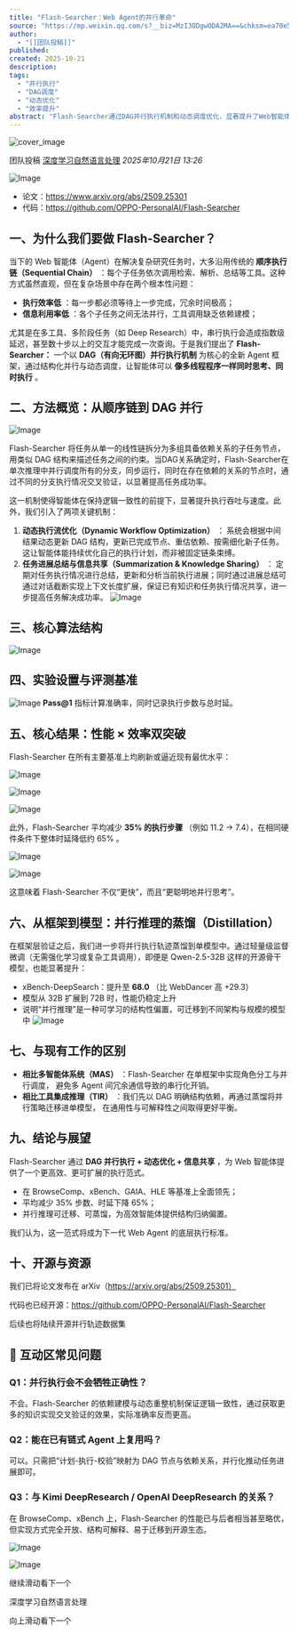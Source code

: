 ```yaml
---
title: "Flash-Searcher：Web Agent的并行革命"
source: "https://mp.weixin.qq.com/s?__biz=MzI3ODgwODA2MA==&chksm=ea70e561f58ed4de6efb57e5eb5629c4fa9d210ea67803c6fcaacb8f6e55d3d7c9ecaeb7a369&idx=1&mid=2247544568&sn=a3b5a98cd6e5c555ea1ac6220801d9c4#rd"
author:
  - "[[团队投稿]]"
published:
created: 2025-10-21
description:
tags:
  - "并行执行"
  - "DAG调度"
  - "动态优化"
  - "效率提升"
abstract: "Flash-Searcher通过DAG并行执行机制和动态调度优化，显著提升了Web智能体的执行效率和任务成功率。"
---
```

![cover_image](https://mmbiz.qpic.cn/mmbiz_jpg/gKaxjIx6bahSza2tTkzicFw7GCygicIR0f64XyUTd7bzMLq1JRtKDiaFvShJAsumYkrJObmUzHxHkR6SgsNr4V2yA/0?wx_fmt=jpeg)

团队投稿 [深度学习自然语言处理](https://mp.weixin.qq.com/) *2025年10月21日 13:26*

![Image](https://mmbiz.qpic.cn/mmbiz_png/gKaxjIx6bahSza2tTkzicFw7GCygicIR0fpCibjQb9sacO0SpuN8OoXMP93ZLDouHN4hvFWoEB1191uB2fFVICkJg/640?wx_fmt=png&from=appmsg&tp=webp&wxfrom=5&wx_lazy=1#imgIndex=0)

- 论文：https://www.arxiv.org/abs/2509.25301
- 代码：https://github.com/OPPO-PersonalAI/Flash-Searcher

## 一、为什么我们要做 Flash-Searcher？

当下的 Web 智能体（Agent）在解决复杂研究任务时，大多沿用传统的 **顺序执行链（Sequential Chain）** ：每个子任务依次调用检索、解析、总结等工具。这种方式虽然直观，但在复杂场景中存在两个根本性问题：

- **执行效率低** ：每一步都必须等待上一步完成，冗余时间极高；
- **信息利用率低** ：各个子任务之间无法并行，工具调用缺乏依赖建模；

尤其是在多工具、多阶段任务（如 Deep Research）中，串行执行会造成指数级延迟，甚至数十步以上的交互才能完成一次查询。于是我们提出了 **Flash-Searcher：** 一个以 **DAG（有向无环图）并行执行机制** 为核心的全新 Agent 框架，通过结构化并行与动态调度，让智能体可以 **像多线程程序一样同时思考、同时执行** 。

## 二、方法概览：从顺序链到 DAG 并行

![Image](https://mmbiz.qpic.cn/mmbiz_png/gKaxjIx6bahSza2tTkzicFw7GCygicIR0f0TqpB6ntmFq3Ujtibmn8Rs0e2eCsgeXqtYZDaM6raSnZ9pOicXgHiaiadQ/640?wx_fmt=png&from=appmsg&tp=webp&wxfrom=5&wx_lazy=1#imgIndex=1)

Flash-Searcher 将任务从单一的线性链拆分为多组具备依赖关系的子任务节点，用类似 DAG 结构来描述任务之间的约束。当DAG关系确定时，Flash-Searcher在单次推理中并行调度所有的分支，同步运行，同时在存在依赖的关系的节点时，通过不同的分支执行情况交叉验证，以显著提高任务成功率。

这一机制使得智能体在保持逻辑一致性的前提下，显著提升执行吞吐与速度。此外，我们引入了两项关键机制：

1. **动态执行流优化（Dynamic Workflow Optimization）** ： 系统会根据中间结果动态更新 DAG 结构，更新已完成节点、重估依赖、按需细化新子任务。 这让智能体能持续优化自己的执行计划，而非被固定链条束缚。
2. **任务进展总结与信息共享（Summarization & Knowledge Sharing）** ： 定期对任务执行情况进行总结，更新和分析当前执行进展；同时通过进展总结可通过对话截断实现上下文长度扩展，保证已有知识和任务执行情况共享，进一步提高任务解决成功率。
![Image](https://mmbiz.qpic.cn/mmbiz_png/gKaxjIx6bahSza2tTkzicFw7GCygicIR0fdJnTdu8NQ1ia5UW3U6qKualOsRXSO9Pe0bJzg0N0GuXk7VibZQZ9BIRA/640?wx_fmt=png&from=appmsg&tp=webp&wxfrom=5&wx_lazy=1#imgIndex=2)

## 三、核心算法结构

![Image](https://mmbiz.qpic.cn/mmbiz_png/gKaxjIx6bahSza2tTkzicFw7GCygicIR0fq5icgSTmekZoPKeKY7jyuj1zUb0yTJjm09n6iahNktmhLIZUmetMXyLQ/640?wx_fmt=png&from=appmsg&tp=webp&wxfrom=5&wx_lazy=1#imgIndex=3)

## 四、实验设置与评测基准

![Image](https://mmbiz.qpic.cn/mmbiz_png/gKaxjIx6bahSza2tTkzicFw7GCygicIR0f1vXcR5A8y3QrQx3rj0rV3mMffk5XJbnRHQvLnDiae98Xo5ecFgvxYwQ/640?wx_fmt=png&from=appmsg&tp=webp&wxfrom=5&wx_lazy=1#imgIndex=4) **Pass@1** 指标计算准确率，同时记录执行步数与总时延。

## 五、核心结果：性能 × 效率双突破

Flash-Searcher 在所有主要基准上均刷新或逼近现有最优水平：

![Image](https://mmbiz.qpic.cn/mmbiz_png/gKaxjIx6bahSza2tTkzicFw7GCygicIR0fp0OD6Nw4e2UVOAoibuibEraSx7JxzfcjjshQiar0Ru6E3L1WO6CUtTgSg/640?wx_fmt=png&from=appmsg&tp=webp&wxfrom=5&wx_lazy=1#imgIndex=5)

![Image](https://mmbiz.qpic.cn/mmbiz_png/gKaxjIx6bahSza2tTkzicFw7GCygicIR0fa7d6p7VdW8ObOcOdxqyU8az3NYsIhmMUPvZGsE4ehwDcdsZ30kkK0A/640?wx_fmt=png&from=appmsg&tp=webp&wxfrom=5&wx_lazy=1#imgIndex=6)

![Image](https://mmbiz.qpic.cn/mmbiz_png/gKaxjIx6bahSza2tTkzicFw7GCygicIR0fCLuepROdBobJjOx0ZuNUzLW2GTuIupZudlPfy6kqd1TtiatlrRAEfsw/640?wx_fmt=png&from=appmsg&tp=webp&wxfrom=5&wx_lazy=1#imgIndex=7)

此外，Flash-Searcher 平均减少 **35% 的执行步骤** （例如 11.2 → 7.4），在相同硬件条件下整体时延降低约 65% 。

![Image](https://mmbiz.qpic.cn/mmbiz_png/gKaxjIx6bahSza2tTkzicFw7GCygicIR0fPsTeyvr2Nnbr5JyceuPvWIqMeGWALBlIibrBU7A2lAN6nAWSrvc0CIg/640?wx_fmt=png&from=appmsg&tp=webp&wxfrom=5&wx_lazy=1#imgIndex=8)

![Image](https://mmbiz.qpic.cn/mmbiz_png/gKaxjIx6bahSza2tTkzicFw7GCygicIR0f0ibv31zka9yGDWPIq60rn558iaT3RGoEn0peWbOeibmhqjuhDz3VJ2K3g/640?wx_fmt=png&from=appmsg&tp=webp&wxfrom=5&wx_lazy=1#imgIndex=9)

这意味着 Flash-Searcher 不仅“更快”，而且“更聪明地并行思考”。

## 六、从框架到模型：并行推理的蒸馏（Distillation）

在框架层验证之后，我们进一步将并行执行轨迹蒸馏到单模型中。通过轻量级监督微调（无需强化学习或复杂工具调用），即便是 Qwen-2.5-32B 这样的开源骨干模型，也能显著提升：

- xBench-DeepSearch：提升至 **68.0** （比 WebDancer 高 +29.3）
- 模型从 32B 扩展到 72B 时，性能仍稳定上升
- 说明“并行推理”是一种可学习的结构性偏置，可迁移到不同架构与规模的模型中
![Image](https://mmbiz.qpic.cn/mmbiz_png/gKaxjIx6bahSza2tTkzicFw7GCygicIR0fGP7JPI6A12Jcic5EOiadQp4R9EyHwrCsbDNShP5v0ZEuoLmhDt4aZCsw/640?wx_fmt=png&from=appmsg&tp=webp&wxfrom=5&wx_lazy=1#imgIndex=10)

## 七、与现有工作的区别

- **相比多智能体系统（MAS）** ：Flash-Searcher 在单框架中实现角色分工与并行调度， 避免多 Agent 间冗余通信导致的串行化开销。
- **相比工具集成推理（TIR）** ：我们先以 DAG 明确结构依赖，再通过蒸馏将并行策略迁移进单模型， 在通用性与可解释性之间取得更好平衡。

## 九、结论与展望

Flash-Searcher 通过 **DAG 并行执行 + 动态优化 + 信息共享** ，为 Web 智能体提供了一个更高效、更可扩展的执行范式。

- 在 BrowseComp、xBench、GAIA、HLE 等基准上全面领先；
- 平均减少 35% 步数、时延下降 65%；
- 并行推理可迁移、可蒸馏，为高效智能体提供结构归纳偏置。

我们认为，这一范式将成为下一代 Web Agent 的底层执行标准。

## 十、开源与资源

我们已将论文发布在 arXiv（https://arxiv.org/abs/2509.25301）

代码也已经开源：https://github.com/OPPO-PersonalAI/Flash-Searcher

后续也将陆续开源并行轨迹数据集

## 💬 互动区常见问题

### Q1：并行执行会不会牺牲正确性？

不会。Flash-Searcher 的依赖建模与动态重整机制保证逻辑一致性，通过获取更多的知识实现交叉验证的效果，实际准确率反而更高。

### Q2：能在已有链式 Agent 上复用吗？

可以。只需把“计划-执行-校验”映射为 DAG 节点与依赖关系，并行化推动任务进展即可。

### Q3：与 Kimi DeepResearch / OpenAI DeepResearch 的关系？

在 BrowseComp、xBench 上，Flash-Searcher 的性能已与后者相当甚至略优，但实现方式完全开放、结构可解释、易于迁移到开源生态。

![Image](https://mmbiz.qpic.cn/mmbiz_png/gKaxjIx6baiaWmgCyFvlO6o9nbibLsgUz4bSBG2wsKYm0ZBtgib7BFlvgB1UjGl0wLicsmR7giaso7nBibOWDG8FazKA/640?wx_fmt=png&from=appmsg&tp=webp&wxfrom=5&wx_lazy=1#imgIndex=11)

  

![Image](https://mmbiz.qpic.cn/mmbiz_png/gKaxjIx6baiaWmgCyFvlO6o9nbibLsgUz4MerqsP1EnmMkbCHPWM2nhhvzYkwlSML6DNUH5MgJicp0KicH3m5X2SFg/640?wx_fmt=png&from=appmsg&tp=webp&wxfrom=5&wx_lazy=1#imgIndex=12)

继续滑动看下一个

深度学习自然语言处理

向上滑动看下一个